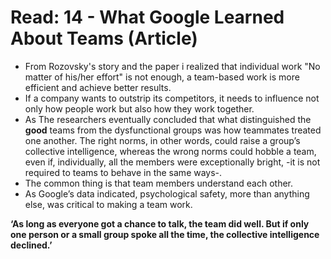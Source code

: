 # Read: 14 - What Google Learned About Teams (Article)

- From Rozovsky's story and the paper i realized that individual work "No matter of his/her effort" is not enough, a team-based work is more efficient and achieve better results.
-  If a company wants to outstrip its competitors, it needs to influence not only how people work but also how they work together.
- As The researchers eventually concluded that what distinguished the **good** teams from the dysfunctional groups was how teammates treated one another. The right norms, in other words, could raise a group’s collective intelligence, whereas the wrong norms could hobble a team, even if, individually, all the members were exceptionally bright, -it is not required to teams to behave in the same ways-.
- The common thing is that team members understand each other.
- As Google’s data indicated, psychological safety, more than anything else, was critical to making a team work.  
  
**‘As long as everyone got a chance to talk, the team did well. But if only one person or a small group spoke all the time, the collective intelligence declined.’**